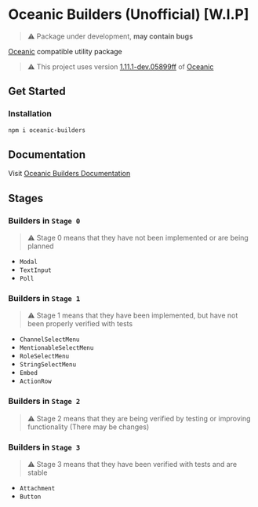 # Oceanic Builders (Unofficial) [W.I.P]

> ⚠️ Package under development, **may contain bugs**

[Oceanic][OceanicRepositoryURL] compatible utility package

> ⚠️ This project uses version [1.11.1-dev.05899ff][VersionCommitURL] of [Oceanic][OceanicRepositoryURL]

## Get Started

### Installation

```bash
npm i oceanic-builders
```

## Documentation

Visit [Oceanic Builders Documentation][DocumentationURL]

## Stages

### Builders in `Stage 0`

> ⚠️ Stage 0 means that they have not been implemented or are being planned

- `Modal`
- `TextInput`
- `Poll`

### Builders in `Stage 1`

> ⚠️ Stage 1 means that they have been implemented, but have not been properly verified with tests

- `ChannelSelectMenu`
- `MentionableSelectMenu`
- `RoleSelectMenu`
- `StringSelectMenu`
- `Embed`
- `ActionRow`

### Builders in `Stage 2`

> ⚠️ Stage 2 means that they are being verified by testing or improving functionality (There may be changes)

### Builders in `Stage 3`

> ⚠️ Stage 3 means that they have been verified with tests and are stable

- `Attachment`
- `Button`

[OceanicRepositoryURL]: https://github.com/OceanicJS/Oceanic
[VersionCommitURL]: https://github.com/OceanicJS/Oceanic/commit/05899ff
[DocumentationURL]: https://github.com/FancyStudioTeam/OceanicBuilders/tree/main/docs/builders
